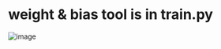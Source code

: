 # weight & bias tool is in train.py

![image](https://user-images.githubusercontent.com/70372577/148490371-a1243b12-effd-46e9-8b6c-c73a8d48e881.png)

